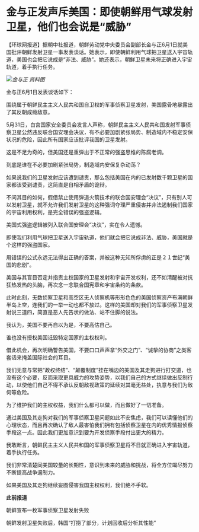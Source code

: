 

# 金与正发声斥美国：即使朝鲜用气球发射卫星，他们也会说是“威胁”

【环球网报道】据朝中社报道，朝鲜劳动党中央委员会副部长金与正6月1日就美国批评朝鲜发射卫星一事发表谈话。她表示，即使朝鲜利用气球把卫星送入宇宙轨道，美国也会把它说成是“非法、威胁”。她还表示，朝鲜卫星未来将正确进入宇宙轨道，着手执行任务。

![](https://inews.gtimg.com/om_bt/OiLNbEw8rwe5WPFIqXv5UU_m-aNPTt57pxK_dP9CYp4-oAA/1000)_金与正 资料图_

金与正6月1日发表谈话如下：

围绕属于朝鲜民主主义人民共和国自卫权的军事侦察卫星发射，美国露骨地暴露出了其反朝成瘾敌意。

5月31日，白宫国家安全委员会发言人声称，朝鲜民主主义人民共和国发射军事侦察卫星公然违反联合国安理会决议，有不必要加剧紧张局势、制造域内不稳定安保状况的危险，因此所有国家应该批评我国的卫星发射。

这是不足为奇的，但美国还是重弹出于不正常的强盗思维的陈腐老调。

到底是谁在不必要加剧紧张局势，制造域内安保复杂动荡？

如果说我们的卫星发射应该遭到谴责，那么包括美国在内的已发射数千颗卫星的国家都该受到谴责，这简直是自相矛盾的诡辩。

不问其目的如何，假借禁止使用弹道火箭技术的联合国安理会“决议”，只有别人可以发射卫星，就不允许我们发射卫星的这种强词夺理严重侵害并非法遏制我们国家的宇宙利用权利，是完全错误的强盗逻辑。

美国式强盗逻辑被列入联合国安理会“决议”，实在令人遗憾。

即使我们利用气球把卫星送入宇宙轨道，他们就会把它说成非法、威胁，美国就是个这样的强盗国家。

用错误的公式永远无法得出正确的答案，并被这种无知所俘虏的正是２１世纪“美国的悲剧”。

美国与其盲目否定并指责主权国家的卫星发射和宇宙开发权利，还不如清醒被对抗狂热发热的头脑，再次念一念联合国宪章和宇宙条约的条款。

此时此刻，无数侦察卫星和高空区无人侦察机等形形色色的美国侦察资产布满朝鲜半岛上空，连我们的一举一动也都不放过。这样的美国却对我们的军事侦察卫星发射说三道四，简直是恶人先告状的做法、站不住脚的说法。

我认为，美国不要再自以为是，不要高估自己。

谁也没有授权美国诋毁特定国家的主权权利。

借此机会，再次明确警告美国，不要口口声声拿“外交之门”、“诚挚的协商”之类客套话来掩盖国际社会的耳目。

我们无意与常把“政权终结”、“颠覆制度”挂在嘴边的美国及其走狗进行打交道，也没有这个必要，反而采取更具威力的攻势姿势，以我们自己的方式继续做出反制行动，以使他们自己不得不承认反朝敌视政策的延续对其毫无益处，执意与我们为敌何等危险。

为了维护我们的主权权益，我们什么都可以做，而且做好了一切准备。

通过美国及其走狗对我们的军事侦察卫星问题如此不安焦虑，我们可以读懂他们的心理状态，而且再次确认了敌人最害怕我们拥有包括侦察卫星在内的优秀情报侦察手段这一点。因此我们更加意识到要为开发侦察手段付出更大的精力。

我敢断言，朝鲜民主主义人民共和国的军事侦察卫星将不日就正确进入宇宙轨道，着手执行任务。

我们非常清楚同美国较量的长期性，意识到未来的威胁和挑战，将全方位竭尽努力不断提高战争遏制力。

如果美国及其走狗继续妄图侵害我国主权权利，我们绝不手软。

**此前报道**

朝鲜宣布一枚军事侦察卫星发射失败

朝鲜发射卫星失败后，韩国“打捞了部分，计划回收后分析其性能”

